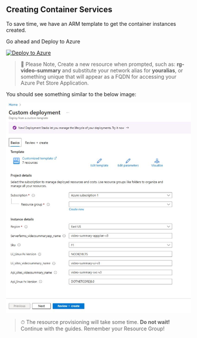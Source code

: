 ## Creating Container Services

To save time, we have an ARM template to get the container instances created.

Go ahead and Deploy to Azure

[![Deploy to Azure](https://aka.ms/deploytoazurebutton)](https://portal.azure.com/#create/Microsoft.Template/uri/https%3A%2F%2Fraw.githubusercontent.com%2Ffelipecembranelli%2Fyoutubeblink%2Frefs%2Fheads%2FNEW_ARCHITECTURE%2F07-A-create-container-instances%2Fazuredeploy-aci-processor.json)


> 📝 Please Note, Create a new resource when prompted, such as: **rg-video-summary** and substitute your network alias for **youralias**, or something unique that will appear as a FQDN for accessing your Azure Pet Store Application.

You should see something similar to the below image:

![alt text](../img/azure_deploy_template_webapp.JPG)

> ⏱ The resource provisioning will take some time. **Do not wait!** Continue with the guides. Remember your Resource Group!
